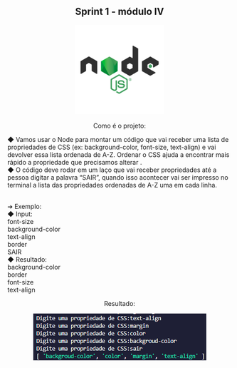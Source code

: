 <h2 align="center">Sprint 1 - módulo IV</h2>

<div align="center">

<img src="./src/assets/logo-node-js-1024.png" width="200px"> 

</div>

<p align="center"> Como é o projeto:</p>

 ◆ Vamos usar o Node para montar um código que vai receber uma
lista de propriedades de CSS (ex: background-color, font-size,
text-align) e vai devolver essa lista ordenada de A-Z. Ordenar o CSS
ajuda a encontrar mais rápido a propriedade que precisamos
alterar .
<br /> ◆ O código deve rodar em um laço que vai receber propriedades até
a pessoa digitar a palavra “SAIR”, quando isso acontecer vai ser
impresso no terminal a lista das propriedades ordenadas de A-Z
uma em cada linha.

<br /> ➔ Exemplo:
<br /> ◆ Input:
<br /> font-size
<br /> background-color
<br /> text-align
<br /> border
<br /> SAIR
<br /> ◆ Resultado:
<br /> background-color
<br /> border
<br /> font-size
<br /> text-align

<p align="center"> Resultado:</p>

<div align="center">

<img src="./src/assets/resultado.png"> 

</div>
